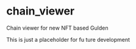 # chain_viewer
Chain viewer for new NFT based Gulden

This is just a placeholder for fu ture development
